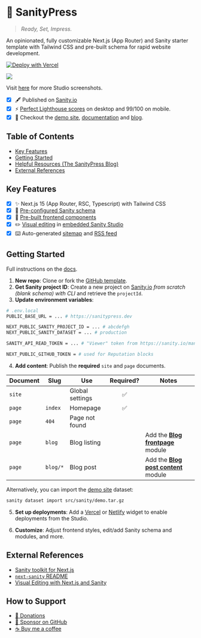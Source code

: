 # 🖤 SanityPress

> _Ready, Set, Impress._

An opinionated, fully customizable Next.js (App Router) and Sanity starter template with Tailwind CSS and pre-built schema for rapid website development.

[![Deploy with Vercel](https://vercel.com/button)](https://vercel.com/new/clone?repository-url=https%3A%2F%2Fgithub.com%2Fnuotsu%2Fsanitypress&env=NEXT_PUBLIC_BASE_URL,NEXT_PUBLIC_SANITY_PROJECT_ID,NEXT_PUBLIC_SANITY_DATASET,SANITY_API_READ_TOKEN&envDescription=Values%20needed%20to%20connect%20a%20Sanity%20CMS&envLink=https%3A%2F%2Fsanitypress.dev%2Fdocs%2Fgetting-started&demo-title=SanityPress&demo-description=Official%20website%20and%20blog%20for%20SanityPress%2C%20built%20with%20SanityPress&demo-url=https%3A%2F%2Fsanitypress.dev&demo-image=https%3A%2F%2Fcdn.sanity.io%2Fimages%2Felyfelq1%2Fproduction%2F7fb61a2b110f509582f0f43cb1e397f8fa9e5c07-2814x1798.png%3Fw%3D1600)

![](https://cdn.sanity.io/images/elyfelq1/production/316adef6992418e80dea6e7294a380edcf1957b0-2308x1442.png)

Visit [here](https://sanitypress.dev/studio-screenshots) for more Studio screenshots.

- [x] 🖋️ Published on [Sanity.io](https://www.sanity.io/templates/sanitypress)
- [x] ⚡ [Perfect Lighthouse scores](https://pagespeed.web.dev/analysis?url=https%3A%2F%2Fsanitypress.dev%2F) on desktop and 99/100 on mobile.
- [x] 🚀 Checkout the [demo site](https://sanitypress.dev), [documentation](https://sanitypress.dev/docs) and [blog](https://sanitypress.dev/blog).

## Table of Contents

- [Key Features](#key-features)
- [Getting Started](#getting-started)
- [Helpful Resources (The SanityPress Blog)](https://sanitypress.dev/blog)
- [External References](#external-references)

## Key Features

- [x] ✨ Next.js 15 (App Router, RSC, Typescript) with Tailwind CSS
- [x] 📕 [Pre-configured Sanity schema](/src/sanity/schemas/index.ts)
- [x] 📘 [Pre-built frontend components](/src/ui/)
- [x] ✏️ [Visual editing](https://sanitypress.dev/blog/visual-editing) in [embedded Sanity Studio](https://sanitypress.dev/blog/why-you-should-embed-your-studio)
- [x] ⌨️ Auto-generated [sitemap](https://sanitypress.dev/sitemap.xml) and [RSS feed](https://sanitypress.dev/blog/rss.xml)

## Getting Started

Full instructions on the [docs](https://sanitypress.dev/docs).

1. **New repo**: Clone or fork the [GitHub template](https://github.com/nuotsu/sanitypress).
2. **Get Sanity project ID**: Create a new project on [Sanity.io](https://sanity.io/manage) _from scratch (blank schema) with CLI_ and retrieve the `projectId`.
3. **Update environment variables**:

```sh
# .env.local
PUBLIC_BASE_URL = ... # https://sanitypress.dev

NEXT_PUBLIC_SANITY_PROJECT_ID = ... # abcdefgh
NEXT_PUBLIC_SANITY_DATASET = ... # production

SANITY_API_READ_TOKEN = ... # "Viewer" token from https://sanity.io/manage

NEXT_PUBLIC_GITHUB_TOKEN = # used for Reputation blocks
```

4. **Add content**: Publish the **required** `site` and `page` documents.

| Document | Slug     | Use             | Required? | Notes                                                                                          |
| -------- | -------- | --------------- | :-------: | ---------------------------------------------------------------------------------------------- |
| `site`   |          | Global settings |    ✅     |                                                                                                |
| `page`   | `index`  | Homepage        |    ✅     |                                                                                                |
| `page`   | `404`    | Page not found  |           |                                                                                                |
| `page`   | `blog`   | Blog listing    |           | Add the [**Blog frontpage**](https://sanitypress.dev/docs/modules/blog-frontpage) module       |
| `page`   | `blog/*` | Blog post       |           | Add the [**Blog post content**](https://sanitypress.dev/docs/modules/blog-post-content) module |

Alternatively, you can import the [demo site](https://demo.sanitypress.dev) dataset:

```sh
sanity dataset import src/sanity/demo.tar.gz
```

5. **Set up deployments**: Add a [Vercel](https://www.sanity.io/plugins/vercel-dashboard-widget) or [Netlify](https://www.sanity.io/plugins/sanity-plugin-dashboard-widget-netlify) widget to enable deployments from the Studio.

6. **Customize**: Adjust frontend styles, edit/add Sanity schema and modules, and more.

## External References

- [Sanity toolkit for Next.js](https://www.sanity.io/plugins/next-sanity)
- [`next-sanity` README](https://github.com/sanity-io/next-sanity#readme)
- [Visual Editing with Next.js and Sanity](https://www.sanity.io/guides/nextjs-app-router-live-preview)

## How to Support

- [🧡 Donations](https://sanitypress.dev/how-to-support)
- [🩷 Sponsor on GitHub](https://github.com/sponsors/nuotsu)
- [☕ Buy me a coffee](https://buymeacoffee.com/nuotsu)
